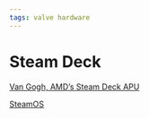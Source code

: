 ```yaml
---
tags: valve hardware
---
```

# Steam Deck
[Van Gogh, AMD’s Steam Deck APU](https://chipsandcheese.com/2023/03/05/van-gogh-amds-steam-deck-apu/)

[SteamOS](/wiki/steamos.md)
